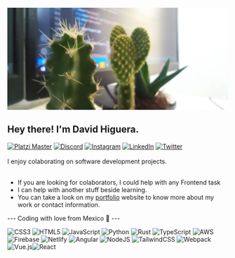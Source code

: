 
![](https://raw.githubusercontent.com/higueraDev/portfolio/master/src/assets/images/hero.jpeg)<br>
## Hey there! I'm David Higuera. <br>
[![Platzi Master](https://img.shields.io/badge/Platzi%20Master-C9-7fc719.svg?logo=platzi)](https://platzi.com/@higueraDev) [![Discord](https://img.shields.io/badge/Discord-%237289DA.svg?logo=discord&logoColor=white)](https://discordapp.com/users/higueradev) [![Instagram](https://img.shields.io/badge/Instagram-%23E4405F.svg?logo=Instagram&logoColor=white)](https://instagram.com/higueradev) [![LinkedIn](https://img.shields.io/badge/LinkedIn-%230077B5.svg?logo=linkedin&logoColor=white)](https://linkedin.com/in/higueradev) [![Twitter](https://img.shields.io/badge/Twitter-%231DA1F2.svg?logo=Twitter&logoColor=white)](https://twitter.com/higueradev) <br> <br>
I enjoy colaborating on software development projects. <br><br>
- If you are looking for colaborators, I could help with any Frontend task
- I can help with another stuff beside learning.
- You can take a look on my [portfolio](https://higueradev.com) website to know more about my work or contact information.

--- Coding with love from Mexico 💚 ---

![CSS3](https://img.shields.io/badge/css3-%231572B6.svg?style=for-the-badge&logo=css3&logoColor=white) ![HTML5](https://img.shields.io/badge/html5-%23E34F26.svg?style=for-the-badge&logo=html5&logoColor=white) ![JavaScript](https://img.shields.io/badge/javascript-%23323330.svg?style=for-the-badge&logo=javascript&logoColor=%23F7DF1E) ![Python](https://img.shields.io/badge/python-3670A0?style=for-the-badge&logo=python&logoColor=ffdd54) ![Rust](https://img.shields.io/badge/rust-%23000000.svg?style=for-the-badge&logo=rust&logoColor=white) ![TypeScript](https://img.shields.io/badge/typescript-%23007ACC.svg?style=for-the-badge&logo=typescript&logoColor=white) ![AWS](https://img.shields.io/badge/AWS-%23FF9900.svg?style=for-the-badge&logo=amazon-aws&logoColor=white) ![Firebase](https://img.shields.io/badge/firebase-%23039BE5.svg?style=for-the-badge&logo=firebase) ![Netlify](https://img.shields.io/badge/netlify-%23000000.svg?style=for-the-badge&logo=netlify&logoColor=#00C7B7) ![Angular](https://img.shields.io/badge/angular-%23DD0031.svg?style=for-the-badge&logo=angular&logoColor=white) ![NodeJS](https://img.shields.io/badge/node.js-6DA55F?style=for-the-badge&logo=node.js&logoColor=white) ![TailwindCSS](https://img.shields.io/badge/tailwindcss-%2338B2AC.svg?style=for-the-badge&logo=tailwind-css&logoColor=white) ![Webpack](https://img.shields.io/badge/webpack-%238DD6F9.svg?style=for-the-badge&logo=webpack&logoColor=black) ![Vue.js](https://img.shields.io/badge/vuejs-%2335495e.svg?style=for-the-badge&logo=vuedotjs&logoColor=%234FC08D)![React](https://img.shields.io/badge/react-%2320232a.svg?style=for-the-badge&logo=react&logoColor=%2361DAFB)
